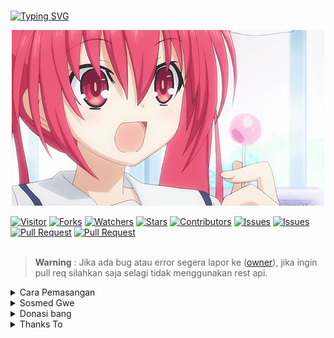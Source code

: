 <img src="https://camo.githubusercontent.com/82291b0fe831bfc6781e07fc5090cbd0a8b912bb8b8d4fec0696c881834f81ac/68747470733a2f2f70726f626f742e6d656469612f394575424971676170492e676966" width="800" height="3">

[![Typing SVG](https://readme-typing-svg.herokuapp.com?color=%2336BCF7&lines=ItsukaBot+-+Md;Ini+sc+gratis+anj;+ketahuan+jual??;+langsung+gw+delete!!;+Btw+jangan+hapus+wm+anj;+hargain+gw+sedikit+aja;+Intinya+wm+jangan+dihapus!!;+Oiya+waifu+gwe+cantikkan+bang???;+hehehheh+:v)](https://github.com/Chandra-XD/ItsukaChan)

<p align="center">
<img src="https://raw.githubusercontent.com/Chandra-XD/cn-grabbed-result/main/media/gif/itsuka%20kotori%20on%20Tumblr.gif" />
</p>
<a href="https://visitor-badge.glitch.me/badge?page_id=Chandra-XD/ItsukaChan"><img title="Visitor" src="https://visitor-badge.glitch.me/badge?page_id=Chandra-XD/ItsukaChan"></a>
<a href="https://github.com/Chandra-XD/ItsukaChan/network/members"><img title="Forks" src="https://img.shields.io/github/forks/Chandra-XD/ItsukaChan?label=Forks&color=blue&style=flat-square"></a>
<a href="https://github.com/Chandra-XD/ItsukaChan/watchers"><img title="Watchers" src="https://img.shields.io/github/watchers/Chandra-XD/ItsukaChan?label=Watchers&color=green&style=flat-square"></a>
<a href="https://github.com/Chandra-XD/ItsukaChan/stargazers"><img title="Stars" src="https://img.shields.io/github/stars/Chandra-XD/ItsukaChan?label=Stars&color=yellow&style=flat-square"></a>
<a href="https://github.com/Chandra-XD/ItsukaChan/graphs/contributors"><img title="Contributors" src="https://img.shields.io/github/contributors/Chandra-XD/ItsukaChan?label=Contributors&color=blue&style=flat-square"></a>
<a href="https://github.com/Chandra-XD/ItsukaChan/issues"><img title="Issues" src="https://img.shields.io/github/issues/Chandra-XD/ItsukaChan?label=Issues&color=success&style=flat-square"></a>
<a href="https://github.com/Chandra-XD/ItsukaChan/issues?q=is%3Aissue+is%3Aclosed"><img title="Issues" src="https://img.shields.io/github/issues-closed/Chandra-XD/ItsukaChan?label=Issues&color=red&style=flat-square"></a>
<a href="https://github.com/Chandra-XD/ItsukaChan/pulls"><img title="Pull Request" src="https://img.shields.io/github/issues-pr/Chandra-XD/ItsukaChan?label=PullRequest&color=success&style=flat-square"></a>
<a href="https://github.com/Chandra-XD/ItsukaChan/pulls?q=is%3Apr+is%3Aclosed"><img title="Pull Request" src="https://img.shields.io/github/issues-pr-closed/Chandra-XD/ItsukaChan?label=PullRequest&color=red&style=flat-square"></a>
<br>
<br>

> **Warning** : Jika ada bug atau error segera lapor ke ([owner](https://pnggilajacn.my.id/contacts)), jika ingin pull req silahkan saja selagi tidak menggunakan rest api.

<details>
 <summary>Cara Pemasangan</summary>

## INSTALL ON TERMUX WITH UBUNTU

[ INSTALLING UBUNTU ]

```bash
apt update && apt full-upgrade
apt install wget curl git proot-distro
proot-distro install ubuntu
echo "proot-distro login ubuntu" > $PREFIX/bin/ubuntu
ubuntu
```

---------

[ INSTALLING REQUIRED PACKAGES ]

```bash
ubuntu
apt update && apt full-upgrade
apt install wget curl git ffmpeg imagemagick build-essential libcairo2-dev libpango1.0-dev libjpeg-dev libgif-dev librsvg2-dev dbus-x11 ffmpeg2theora ffmpegfs ffmpegthumbnailer ffmpegthumbnailer-dbg ffmpegthumbs libavcodec-dev libavcodec-extra libavcodec-extra58 libavdevice-dev libavdevice58 libavfilter-dev libavfilter-extra libavfilter-extra7 libavformat-dev libavformat58 libavifile-0.7-bin libavifile-0.7-common libavifile-0.7c2 libavresample-dev libavresample4 libavutil-dev libavutil56 libpostproc-dev libpostproc55 graphicsmagick graphicsmagick-dbg graphicsmagick-imagemagick-compat graphicsmagick-libmagick-dev-compat groff imagemagick-6.q16hdri imagemagick-common libchart-gnuplot-perl libgraphics-magick-perl libgraphicsmagick++-q16-12 libgraphicsmagick++1-dev
```

---------

[ INSTALLING NODEJS & ITSUKA-CHAN ]

```bash
ubuntu
curl -fsSL https://deb.nodesource.com/setup_current.x | sudo -E bash -
apt install -y nodejs gcc g++ make
git clone https://github.com/Chandra-XD/ItsukaChan
cd ItsukaChan
npm install
npm update
```

---------

## FOR REPLIT
[![Run on Repl.it](https://repl.it/badge/github/FadliDarmawan/haruno)](https://repl.it/github/Chandra-XD/ItsukaChan)
```cmd
Buka Shell

------------
> yarn
-------------
Click Run
```

---------

## FOR TERMUX/UBUNTU/SSH USER

```bash
apt update && apt upgrade
apt install git -y
apt install nodejs -y
apt install ffmpeg -y
apt install imagemagick -y
git clone https://github.com/Chandra-XD/ItsukaChan
cd ItsukaChan
pkg install yarn
yarn

```

---------

## FOR WINDOWS/VPS/RDP USER

* Download And Install Git [`Click Here`](https://git-scm.com/downloads)
* Download And Install NodeJS [`Click Here`](https://nodejs.org/en/download)
* Download And Install FFmpeg [`Click Here`](https://ffmpeg.org/download.html) (**Don't Forget Add FFmpeg to PATH enviroment variables**)
* Download And Install ImageMagick [`Click Here`](https://imagemagick.org/script/download.php)

```bash
git clone https://github.com/Chandra-XD/ItsukaChan
cd ItsukaChan
npm install
npm update
```

---------

## Run

```bash
node .
```

---------

## Arguments `node . [--options] [<session name>]`

### `--session <file name>`

Use another session with another name, default is ```session.data.json```

### `--prefix <prefixes>`

* `prefixes` are seperated by each character
Set prefix

### `--server`

Used for [heroku](https://heroku.com/) or scan through website

### `--db <json-server-url>`

#### GET

```http
GET /
Accept: application/json
```

#### POST

```http
POST /
Content-Type: application/json

{
 data: {}
}
```

### `--big-qr`

If small qr unicode doesn't support

### `--img`

Enable image inspector through terminal

### `--test`

**Development** Testing Mode

### `--trace`

```js
conn.logger.level = 'trace'
```

### `--debug`

```js
conn.logger.level = 'debug'
```

## Settings

Now set using switch [enable.js](https://github.com/Chandra-XD/ItsukaChan/blob/main/plugins/enable.js), among others are

```js
autoread: false, // If true all chats are automatically read
nyimak: false, // No bot, just print received messages and add users to database
restrict: false, // Enables restricted plugins (which can lead your number to be banned if used too often)
self: false, // Activate self mode (Ignores other)
pconly: false, // If that chat not from private bot, bot will ignore
gconly: false, // If that chat not from group, bot will ignore
```

---------

</details>
<details>
 <summary>Sosmed Gwe</summary><br>

[![Instagram Badge](https://img.shields.io/badge/-Instagram-e4405f?style=flat-square&logo=Instagram&logoColor=white)](https://www.instagram.com/pnggilajacn)
[![Facebook Badge](https://img.shields.io/badge/-Facebook-0088cc?style=flat-square&logo=Facebook&logoColor=white)](https://facebook.com/pnggilajacn)
[![Telegram Badge](https://img.shields.io/badge/-Telegram-0088cc?style=flat-square&logo=Telegram&logoColor=white)](https://t.me/pnggilajacn)
[![Whatsapp Badge](https://img.shields.io/badge/-Whatsapp-%808080?style=flat-square&logo=Whatsapp&logoColor=white)](https://s.id/pnggilajacn)
[![Email Badge](https://img.shields.io/badge/Email-3b5998?style=flat-square&logo=email&logoColor=white)](mailto:cuancari074@gmail.com)
<a href="https://github.com/Chandra-XD"><img src="https://img.shields.io/badge/-GitHub-black?style=flat-square&logo=github" /> 
<a href="https://komarev.com/ghpvc/?username=ChandraXD307&color=blue&style=flat-square&label=Profile+Views"><img title="Watching" src="https://komarev.com/ghpvc/?username=ChandraXD307&color=green&style=flat-square&label=Profile+View"></a>
[![Twitter Badge](https://img.shields.io/badge/-Twitter-0088cc?style=flat-square&logo=Twitter&logoColor=white)](https://twitter.com/@Chandra_XD307)
<a href="https://tiktok.com/@pnggilajacn"><img src="https://img.shields.io/badge/-TikTok-black?style=flat-square&logo=tiktok" /> 
[![YouTube Badge](https://img.shields.io/badge/-YouTube-e4405f?style=flat-square&logo=YouTube&logoColor=white)](https://youtube.com/@ChandraXD307)

</details>

<details>
 <summary>Donasi bang</summary>

### Pulsa
- Axis: 083848947227
- Indosat: 085785705233
- Three: 08990085223

### Uang digital
- [Saweria](https://saweria.co/pnggilajacn)
- [Trakteer](https://trakteer.id/pnggilajacn)
</details>
<details>
 <summary>Thanks To</summary>


#### Thank's To

- Allah SWT
- Orang Tua
- [Adiwajshing](https://github.com/adiwajshing)
- [Nurutomo](https://github.com/Nurutomo)
- [BochilGaming](https://github.com/BochilGaming)
- [Ariffb25](https://github.com/ariffb25)
- All creator bot
- Dan semua yang selalu mendukung

## Recode By
[![Chandra-XD](https://github.com/Chandra-XD.png?size=100)](https://github.com/Chandra-XD)
</details>
<img src="https://camo.githubusercontent.com/82291b0fe831bfc6781e07fc5090cbd0a8b912bb8b8d4fec0696c881834f81ac/68747470733a2f2f70726f626f742e6d656469612f394575424971676170492e676966" width="800" height="3">
